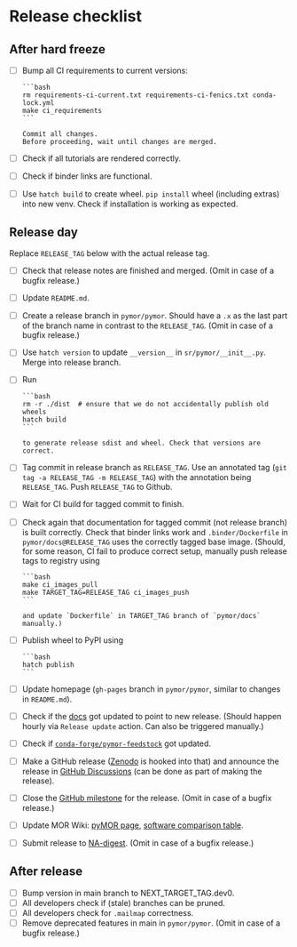 # Release checklist

## After hard freeze

- [ ] Bump all CI requirements to current versions:

      ```bash
      rm requirements-ci-current.txt requirements-ci-fenics.txt conda-lock.yml
      make ci_requirements
      ```

      Commit all changes.
      Before proceeding, wait until changes are merged.
- [ ] Check if all tutorials are rendered correctly.
- [ ] Check if binder links are functional.
- [ ] Use `hatch build` to create wheel. `pip install` wheel (including extras) into new venv.
      Check if installation is working as expected.


## Release day

Replace `RELEASE_TAG` below with the actual release tag.

- [ ] Check that release notes are finished and merged.
      (Omit in case of a bugfix release.)
- [ ] Update `README.md`.
- [ ] Create a release branch in `pymor/pymor`.
      Should have a `.x` as the last part of the branch name in contrast
      to the `RELEASE_TAG`.
      (Omit in case of a bugfix release.)
- [ ] Use `hatch version` to update `__version__` in `sr/pymor/__init__.py`. Merge into release branch.
- [ ] Run

      ```bash
      rm -r ./dist  # ensure that we do not accidentally publish old wheels
      hatch build
      ```

      to generate release sdist and wheel. Check that versions are correct.
- [ ] Tag commit in release branch as `RELEASE_TAG`.
      Use an annotated tag (`git tag -a RELEASE_TAG -m RELEASE_TAG`) with the
      annotation being `RELEASE_TAG`.
      Push `RELEASE_TAG` to Github.
- [ ] Wait for CI build for tagged commit to finish.
- [ ] Check again that documentation for tagged commit (not release branch) is built correctly.
      Check that binder links work and `.binder/Dockerfile` in `pymor/docs@RELEASE_TAG` uses the
      correctly tagged base image.
      (Should, for some reason, CI fail to produce correct setup, manually push release tags to
      registry using

      ```bash
      make ci_images_pull
      make TARGET_TAG=RELEASE_TAG ci_images_push
      ```

      and update `Dockerfile` in TARGET_TAG branch of `pymor/docs` manually.)
- [ ] Publish wheel to PyPI using

      ```bash
      hatch publish
      ```
- [ ] Update homepage
      (`gh-pages` branch in `pymor/pymor`, similar to changes in `README.md`).
- [ ] Check if the [docs](https://docs.pymor.org) got updated to point to new release.
      (Should happen hourly via `Release update` action. Can also be triggered manually.)
- [ ] Check if [`conda-forge/pymor-feedstock`](https://github.com/conda-forge/pymor-feedstock)
      got updated.
- [ ] Make a GitHub release
      ([Zenodo](https://zenodo.org/record/7494334) is hooked into that) and
      announce the release in
      [GitHub Discussions](https://github.com/pymor/pymor/discussions)
      (can be done as part of making the release).
- [ ] Close the [GitHub milestone](https://github.com/pymor/pymor/milestones)
      for the release.
      (Omit in case of a bugfix release.)
- [ ] Update MOR Wiki:
      [pyMOR page](https://morwiki.mpi-magdeburg.mpg.de/morwiki/index.php/PyMOR),
      [software comparison table](https://morwiki.mpi-magdeburg.mpg.de/morwiki/index.php/Comparison_of_Software).
- [ ] Submit release to [NA-digest](http://icl.utk.edu/na-digest/websubmit.html).
      (Omit in case of a bugfix release.)


## After release
- [ ] Bump version in main branch to NEXT_TARGET_TAG.dev0.
- [ ] All developers check if (stale) branches can be pruned.
- [ ] All developers check for `.mailmap` correctness.
- [ ] Remove deprecated features in main in `pymor/pymor`.
      (Omit in case of a bugfix release.)
